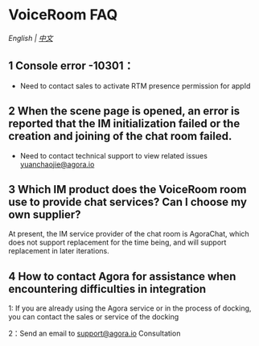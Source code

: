 # VoiceRoom FAQ

*English | [中文](VoiceRoomFAQ_zh.md)*

## 1 Console error -10301：

- Need to contact sales to activate RTM presence permission for appId


## 2 When the scene page is opened, an error is reported that the IM initialization failed or the creation and joining of the chat room failed.

- Need to contact technical support to view related issues [yuanchaojie@agora.io](mailto:yuanchaojie@agora.io)


## 3 Which IM product does the VoiceRoom room use to provide chat services? Can I choose my own supplier?

At present, the IM service provider of the chat room is AgoraChat, which does not support replacement for the time being, and will support replacement in later iterations.


## 4 How to contact Agora for assistance when encountering difficulties in integration

1: If you are already using the Agora service or in the process of docking, you can contact the sales or service of the docking

2：Send an email to [support@agora.io](mailto:support@agora.io) Consultation